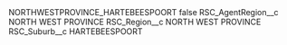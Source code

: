 <?xml version="1.0" encoding="UTF-8"?>
<CustomMetadata xmlns="http://soap.sforce.com/2006/04/metadata" xmlns:xsi="http://www.w3.org/2001/XMLSchema-instance" xmlns:xsd="http://www.w3.org/2001/XMLSchema">
    <label>NORTHWESTPROVINCE_HARTEBEESPOORT</label>
    <protected>false</protected>
    <values>
        <field>RSC_AgentRegion__c</field>
        <value xsi:type="xsd:string">NORTH WEST PROVINCE</value>
    </values>
    <values>
        <field>RSC_Region__c</field>
        <value xsi:type="xsd:string">NORTH WEST PROVINCE</value>
    </values>
    <values>
        <field>RSC_Suburb__c</field>
        <value xsi:type="xsd:string">HARTEBEESPOORT</value>
    </values>
</CustomMetadata>
